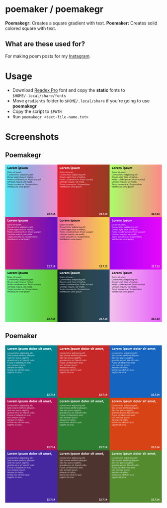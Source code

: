 # poemaker / poemakegr
__Poemakegr:__ Creates a square gradient with text. 
__Poemaker:__ Creates solid colored square with text. 

## What are these used for?
For making poem posts for my [Instagram](https://www.instagram.com/dybdeskarphet.siir).

# Usage
- Download [Readex Pro](https://fonts.google.com/specimen/Readex+Pro) font and copy the __static__ fonts to `$HOME/.local/share/fonts`
- Move `gradients` folder to `$HOME/.local/share` if you're going to use __poemakegr__
- Copy the script to `$PATH`
- Run `poemakegr <text-file-name.txt>`

# Screenshots
## Poemakegr
<img src="screenshot_gr.png" alt="Poemakegr">

## Poemaker
<img src="screenshot.png" alt="Poemaker">

